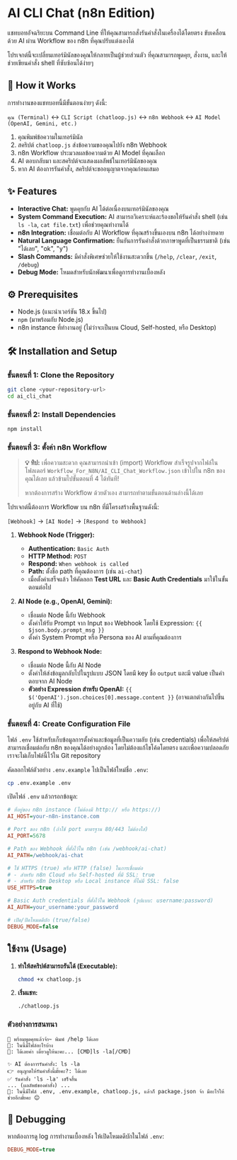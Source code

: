 # AI CLI Chat (n8n Edition)

แชทบอทอัจฉริยะบน Command Line ที่ให้คุณสามารถสั่งรันคำสั่งในเครื่องได้โดยตรง ขับเคลื่อนด้วย AI ผ่าน Workflow ของ n8n ที่คุณปรับแต่งเองได้

โปรเจกต์นี้จะเปลี่ยนเทอร์มินัลของคุณให้กลายเป็นผู้ช่วยส่วนตัว ที่คุณสามารถพูดคุย, สั่งงาน, และให้ช่วยเขียนคำสั่ง shell ที่ซับซ้อนได้ง่ายๆ

## 🚀 How it Works

การทำงานของแชทบอทนี้มีขั้นตอนง่ายๆ ดังนี้:

`คุณ (Terminal)` ↔️ `CLI Script (chatloop.js)` ↔️ `n8n Webhook` ↔️ `AI Model (OpenAI, Gemini, etc.)`

1.  คุณพิมพ์ข้อความในเทอร์มินัล
2.  สคริปต์ `chatloop.js` ส่งข้อความของคุณไปยัง n8n Webhook
3.  n8n Workflow ประมวลผลข้อความด้วย AI Model ที่คุณเลือก
4.  AI ตอบกลับมา และสคริปต์จะแสดงผลลัพธ์ในเทอร์มินัลของคุณ
5.  หาก AI ต้องการรันคำสั่ง, สคริปต์จะขออนุญาตจากคุณก่อนเสมอ

## ✨ Features

*   **Interactive Chat:** พูดคุยกับ AI ได้ต่อเนื่องบนเทอร์มินัลของคุณ
*   **System Command Execution:** AI สามารถวิเคราะห์และร้องขอให้รันคำสั่ง shell (เช่น `ls -la`, `cat file.txt`) เพื่อช่วยคุณทำงานได้
*   **n8n Integration:** เชื่อมต่อกับ AI Workflow ที่คุณสร้างขึ้นเองบน n8n ได้อย่างง่ายดาย
*   **Natural Language Confirmation:** ยืนยันการรันคำสั่งด้วยภาษาพูดที่เป็นธรรมชาติ (เช่น "ได้เลย", "ok", "y")
*   **Slash Commands:** มีคำสั่งพิเศษช่วยให้ใช้งานสะดวกขึ้น (`/help`, `/clear`, `/exit`, `/debug`)
*   **Debug Mode:** โหมดสำหรับนักพัฒนาเพื่อดูการทำงานเบื้องหลัง

## ⚙️ Prerequisites

*   Node.js (แนะนำเวอร์ชัน 18.x ขึ้นไป)
*   `npm` (มาพร้อมกับ Node.js)
*   n8n instance ที่ทำงานอยู่ (ไม่ว่าจะเป็นบน Cloud, Self-hosted, หรือ Desktop)

## 🛠️ Installation and Setup

### ขั้นตอนที่ 1: Clone the Repository

```bash
git clone <your-repository-url>
cd ai_cli_chat
```

### ขั้นตอนที่ 2: Install Dependencies

```bash
npm install
```

### ขั้นตอนที่ 3: ตั้งค่า n8n Workflow

> **💡 ทิป:** เพื่อความสะดวก คุณสามารถนำเข้า (import) Workflow สำเร็จรูปจากไฟล์ในโฟลเดอร์ `Workflow_For_N8N/AI_CLI_Chat_Workflow.json` เข้าไปใน n8n ของคุณได้เลย แล้วข้ามไปขั้นตอนที่ 4 ได้ทันที!
> 
> หากต้องการสร้าง Workflow ด้วยตัวเอง สามารถทำตามขั้นตอนด้านล่างนี้ได้เลย

โปรเจกต์นี้ต้องการ Workflow บน n8n ที่มีโครงสร้างพื้นฐานดังนี้:

`[Webhook]` → `[AI Node]` → `[Respond to Webhook]`

1.  **Webhook Node (Trigger):**
    *   **Authentication:** `Basic Auth`
    *   **HTTP Method:** `POST`
    *   **Respond:** `When webhook is called`
    *   **Path:** ตั้งชื่อ path ที่คุณต้องการ (เช่น `ai-chat`)
    *   เมื่อตั้งค่าเสร็จแล้ว ให้คัดลอก **Test URL** และ **Basic Auth Credentials** มาใช้ในขั้นตอนต่อไป

2.  **AI Node (e.g., OpenAI, Gemini):**
    *   เชื่อมต่อ Node นี้กับ Webhook
    *   ตั้งค่าให้รับ Prompt จาก Input ของ Webhook โดยใช้ Expression: `{{ $json.body.prompt_msg }}`
    *   ตั้งค่า System Prompt หรือ Persona ของ AI ตามที่คุณต้องการ

3.  **Respond to Webhook Node:**
    *   เชื่อมต่อ Node นี้กับ AI Node
    *   ตั้งค่าให้ส่งข้อมูลกลับไปในรูปแบบ JSON โดยมี key ชื่อ `output` และมี value เป็นคำตอบจาก AI Node
    *   **ตัวอย่าง Expression สำหรับ OpenAI:** `{{ $('OpenAI').json.choices[0].message.content }}` (อาจแตกต่างกันไปขึ้นอยู่กับ AI ที่ใช้)

### ขั้นตอนที่ 4: Create Configuration File

ไฟล์ `.env` ใช้สำหรับเก็บข้อมูลการตั้งค่าและข้อมูลที่เป็นความลับ (เช่น credentials) เพื่อให้สคริปต์สามารถเชื่อมต่อกับ n8n ของคุณได้อย่างถูกต้อง โดยไม่ต้องแก้ไขโค้ดโดยตรง และเพื่อความปลอดภัย เราจะไม่เก็บไฟล์นี้ไว้ใน Git repository

คัดลอกไฟล์ตัวอย่าง `.env.example` ไปเป็นไฟล์ใหม่ชื่อ `.env`:

```bash
cp .env.example .env
```

เปิดไฟล์ `.env` แล้วกรอกข้อมูล:

```ini
# ที่อยู่ของ n8n instance (ไม่ต้องมี http:// หรือ https://)
AI_HOST=your-n8n-instance.com

# Port ของ n8n (ถ้าใช้ port มาตรฐาน 80/443 ไม่ต้องใส่)
AI_PORT=5678

# Path ของ Webhook ที่ตั้งไว้ใน n8n (เช่น /webhook/ai-chat)
AI_PATH=/webhook/ai-chat

# ใช้ HTTPS (true) หรือ HTTP (false) ในการเชื่อมต่อ
# - สำหรับ n8n Cloud หรือ Self-hosted ที่มี SSL: true
# - สำหรับ n8n Desktop หรือ Local instance ที่ไม่มี SSL: false
USE_HTTPS=true

# Basic Auth credentials ที่ตั้งไว้ใน Webhook (รูปแบบ: username:password)
AI_AUTH=your_username:your_password

# เปิด/ปิดโหมดดีบัก (true/false)
DEBUG_MODE=false
```

## ใช้งาน (Usage)

1.  **ทำให้สคริปต์สามารถรันได้ (Executable):**
    ```bash
    chmod +x chatloop.js
    ```

2.  **เริ่มแชท:**
    ```bash
    ./chatloop.js
    ```

### ตัวอย่างการสนทนา

```
🤖 พร้อมพูดคุยแล้วจ้า~ พิมพ์ /help ได้เลย
👤: ในนี้มีไฟล์อะไรบ้าง
🤖: ได้เลยค่า เดี๋ยวดูให้นะคะ... [CMD]ls -la[/CMD]

✨ AI ต้องการรันคำสั่ง: ls -la
👉 อนุญาตให้รันคำสั่งนี้มั้ยคะ?: ได้เลย
✅ รันคำสั่ง 'ls -la' เสร็จสิ้น
... (ผลลัพธ์ของคำสั่ง) ...
🤖: ในนี้มีไฟล์ .env, .env.example, chatloop.js, แล้วก็ package.json จ้า มีอะไรให้ช่วยอีกมั้ยคะ 😊
```

## 🐞 Debugging

หากต้องการดู log การทำงานเบื้องหลัง ให้เปิดโหมดดีบักในไฟล์ `.env`:
```ini
DEBUG_MODE=true
```
